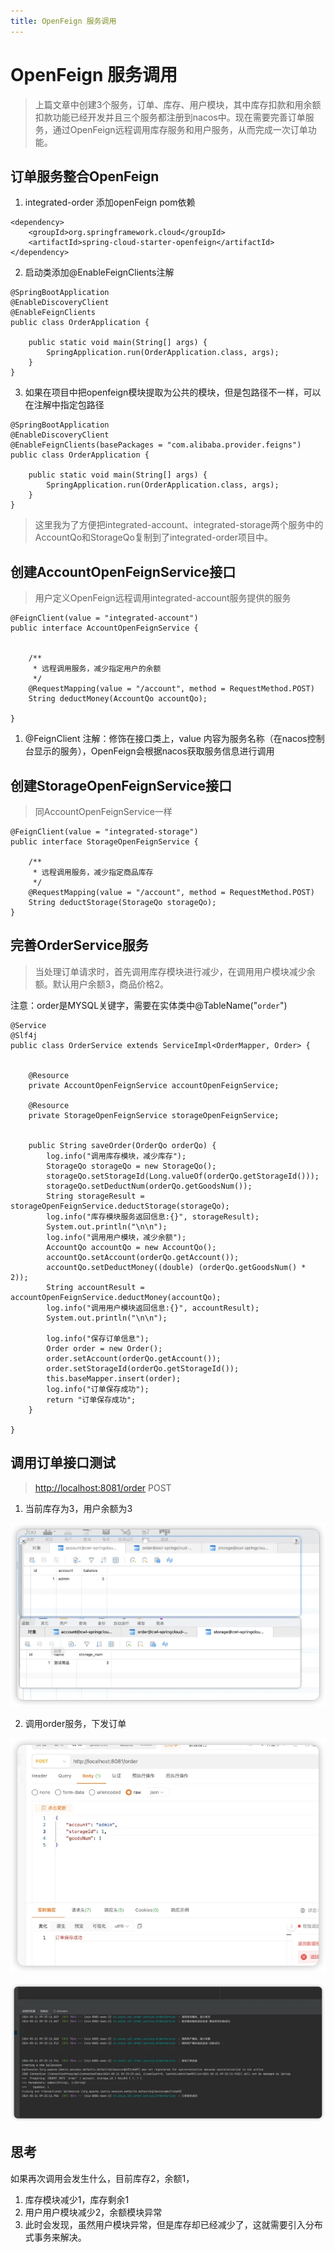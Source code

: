 ```yaml
---
title: OpenFeign 服务调用
---
```


# OpenFeign 服务调用

> 上篇文章中创建3个服务，订单、库存、用户模块，其中库存扣款和用余额扣款功能已经开发并且三个服务都注册到nacos中。现在需要完善订单服务，通过OpenFeign远程调用库存服务和用户服务，从而完成一次订单功能。

## 订单服务整合OpenFeign

1. integrated-order 添加openFeign pom依赖
```
<dependency>
    <groupId>org.springframework.cloud</groupId>
    <artifactId>spring-cloud-starter-openfeign</artifactId>
</dependency>
```

2. 启动类添加@EnableFeignClients注解
```
@SpringBootApplication
@EnableDiscoveryClient
@EnableFeignClients
public class OrderApplication {

    public static void main(String[] args) {
        SpringApplication.run(OrderApplication.class, args);
    }
}
```

3. 如果在项目中把openfeign模块提取为公共的模块，但是包路径不一样，可以在注解中指定包路径
```
@SpringBootApplication
@EnableDiscoveryClient
@EnableFeignClients(basePackages = "com.alibaba.provider.feigns")
public class OrderApplication {

    public static void main(String[] args) {
        SpringApplication.run(OrderApplication.class, args);
    }
}
```

> 这里我为了方便把integrated-account、integrated-storage两个服务中的AccountQo 和StorageQo 复制到了integrated-order 项目中。

## 创建AccountOpenFeignService 接口
> 用户定义OpenFeign远程调用integrated-account 服务提供的服务

```
@FeignClient(value = "integrated-account")
public interface AccountOpenFeignService {


    /**
     * 远程调用服务，减少指定用户的余额
     */
    @RequestMapping(value = "/account", method = RequestMethod.POST)
    String deductMoney(AccountQo accountQo);

}
```

1. @FeignClient 注解：修饰在接口类上，value 内容为服务名称（在nacos控制台显示的服务），OpenFeign会根据nacos获取服务信息进行调用
## 创建StorageOpenFeignService 接口
> 同AccountOpenFeignService一样

```
@FeignClient(value = "integrated-storage")
public interface StorageOpenFeignService {

    /**
     * 远程调用服务，减少指定商品库存
     */
    @RequestMapping(value = "/account", method = RequestMethod.POST)
    String deductStorage(StorageQo storageQo);
}
```
## 完善OrderService 服务
> 当处理订单请求时，首先调用库存模块进行减少，在调用用户模块减少余额。默认用户余额3，商品价格2。

注意：order是MYSQL关键字，需要在实体类中@TableName("`order`")
```
@Service
@Slf4j
public class OrderService extends ServiceImpl<OrderMapper, Order> {


    @Resource
    private AccountOpenFeignService accountOpenFeignService;

    @Resource
    private StorageOpenFeignService storageOpenFeignService;


    public String saveOrder(OrderQo orderQo) {
        log.info("调用库存模块，减少库存");
        StorageQo storageQo = new StorageQo();
        storageQo.setStorageId(Long.valueOf(orderQo.getStorageId()));
        storageQo.setDeductNum(orderQo.getGoodsNum());
        String storageResult = storageOpenFeignService.deductStorage(storageQo);
        log.info("库存模块服务返回信息:{}", storageResult);
        System.out.println("\n\n");
        log.info("调用用户模块，减少余额");
        AccountQo accountQo = new AccountQo();
        accountQo.setAccount(orderQo.getAccount());
        accountQo.setDeductMoney((double) (orderQo.getGoodsNum() * 2));
        String accountResult = accountOpenFeignService.deductMoney(accountQo);
        log.info("调用用户模块返回信息:{}", accountResult);
        System.out.println("\n\n");

        log.info("保存订单信息");
        Order order = new Order();
        order.setAccount(orderQo.getAccount());
        order.setStorageId(orderQo.getStorageId());
        this.baseMapper.insert(order);
        log.info("订单保存成功");
        return "订单保存成功";
    }

}
```
## 调用订单接口测试
> [http://localhost:8081/order](http://localhost:8081/order) POST

1. 当前库存为3，用户余额为3

![alt text](image-11.png)

2. 调用order服务，下发订单

![alt text](image-12.png)

![alt text](image-13.png)
## 思考
如果再次调用会发生什么，目前库存2，余额1，

1. 库存模块减少1，库存剩余1
2. 用户用户模块减少2，余额模块异常
3. 此时会发现，虽然用户模块异常，但是库存却已经减少了，这就需要引入分布式事务来解决。
